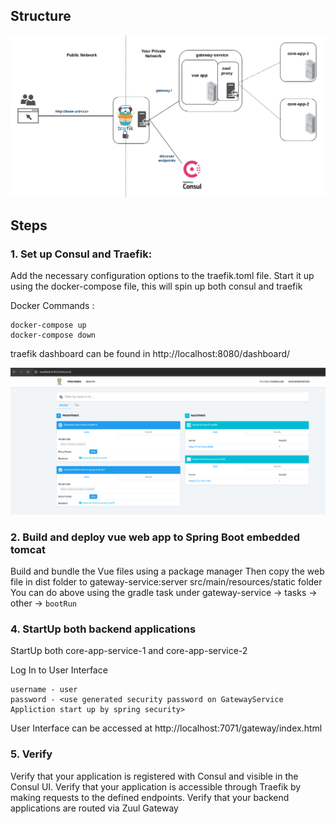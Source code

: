 ## Structure

![architecture-diagram.png](architecture.png)

## Steps 

### 1. Set up Consul and Traefik:

Add the necessary configuration options to the traefik.toml file.
Start it up using the docker-compose file, this will spin up both consul and traefik

Docker Commands :
```
docker-compose up
docker-compose down
```
traefik dashboard can be found in http://localhost:8080/dashboard/

![traefik-dashboard.png](traefik-dashboard.png)

### 2. Build and deploy vue web app to Spring Boot embedded tomcat
Build and bundle the Vue files using a package manager
Then copy the web file in dist folder to gateway-service:server src/main/resources/static folder
You can  do above using the gradle task under gateway-service -> tasks -> other -> ```bootRun```

### 4. StartUp both backend applications 
StartUp both core-app-service-1 and core-app-service-2

Log In to User Interface
```
username - user
password - <use generated security password on GatewayService Appliction start up by spring security>
```
User Interface can be accessed at
http://localhost:7071/gateway/index.html


### 5. Verify
Verify that your application is registered with Consul and visible in the Consul UI.
Verify that your application is accessible through Traefik by making requests to the defined endpoints.
Verify that your backend applications are routed via Zuul Gateway
